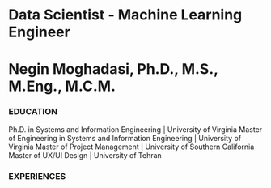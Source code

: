 # Data Scientist - Machine Learning Engineer
# Negin Moghadasi, Ph.D., M.S., M.Eng., M.C.M.

### EDUCATION
Ph.D. in Systems and Information Engineering | University of Virginia
Master of Engineering in Systems and Information Engineering | University of Virginia
Master of Project Management | University of Southern California
Master of UX/UI Design | University of Tehran

### EXPERIENCES

